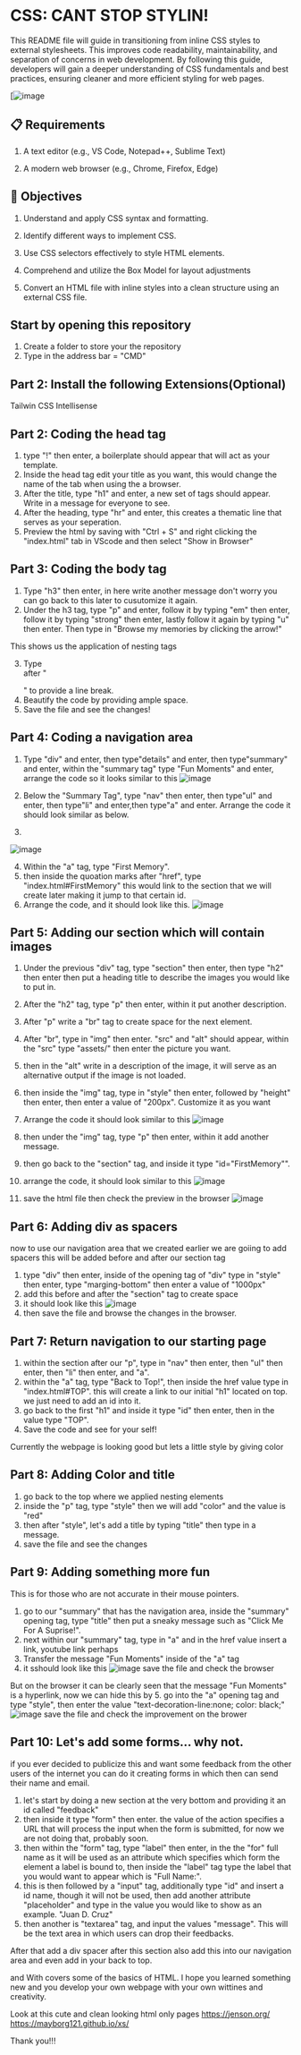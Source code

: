 # CSS: CANT STOP STYLIN!

This README file will guide in transitioning from inline CSS styles to external stylesheets. This improves code readability, maintainability, and separation of concerns in web development. By following this guide, developers will gain a deeper understanding of CSS fundamentals and best practices, ensuring cleaner and more efficient styling for web pages.

[![image](https://rehansaeed.com/images/hero/CSS-1600x900.png)




## 📋 Requirements
1. A text editor (e.g., VS Code, Notepad++, Sublime Text)

2. A modern web browser (e.g., Chrome, Firefox, Edge)

## 🎯 Objectives
1. Understand and apply CSS syntax and formatting.

2. Identify different ways to implement CSS.

3. Use CSS selectors effectively to style HTML elements.

4. Comprehend and utilize the Box Model for layout adjustments

5. Convert an HTML file with inline styles into a clean structure using an external CSS file.

## Start by opening this repository

1. Create a folder to store your the repository
2. Type in the address bar = "CMD"

## Part 2: Install the following Extensions(Optional)

  Tailwin CSS Intellisense

    

## Part 2: Coding the head tag
1. type "!" then enter, a boilerplate should appear that will act as your template.
2. Inside the head tag edit your title as you want, this would change the name of the tab when using the a browser.
3. After the title, type "h1" and enter, a new set of tags should appear. Write in a message for everyone to see.
4. After the heading, type "hr" and enter, this creates a thematic line that serves as your seperation.
5. Preview the html by saving with "Ctrl + S" and right clicking the "index.html" tab in VScode and then select "Show in Browser"

## Part 3: Coding the body tag 
1. Type "h3" then enter, in here write another message don't worry you can go back to this later to cusutomize it again.
2. Under the h3 tag, type "p" and enter, follow it by typing "em" then enter, follow it by typing "strong" then enter, lastly follow it again by typing "u" then enter. Then type in "Browse my memories by clicking the arrow!"

  This shows us the application of nesting tags
  
3. Type <br> after "</p>" to provide a line break.
4. Beautify the code by providing ample space. 
5. Save the file and see the changes!

## Part 4: Coding a navigation area
1. Type "div" and enter, then type"details" and enter, then type"summary" and enter, within the "summary tag" type "Fun Moments" and enter, arrange the code so it looks similar to this
![image](https://github.com/user-attachments/assets/903edd49-1b1e-4f8f-80af-513c1f2ab0e8)

2. Below the "Summary Tag", type "nav" then enter, then type"ul" and enter, then type"li" and enter,then type"a" and enter. Arrange the code it should look similar as below.

3. 
![image](https://github.com/user-attachments/assets/69d9ba7a-0d1a-4002-935c-60b463431b4e)

4. Within the "a" tag, type "First Memory".
5. then inside the quoation marks after "href", type "index.html#FirstMemory"
   this would link to the section that we will create later making it jump to that certain id.
6. Arrange the code, and it should look like this.
![image](https://github.com/user-attachments/assets/b9ea29bd-d0a8-47f2-b273-a73f1367e169)

## Part 5: Adding our section which will contain images
1. Under the previous "div" tag, type "section" then enter, then type "h2" then enter then put a heading title to describe the images you would like to put in.
2. After the "h2" tag, type "p" then enter, within it put another description.
3. After "p" write a "br" tag to create space for the next element.
4. After "br", type in "img" then enter. "src" and "alt" should appear, within the "src" type "assets/" then enter the picture you want.
5. then in the "alt" write in a description of the image, it will serve as an alternative output if the image is not loaded.
6. then inside the "img" tag, type in "style" then enter, followed by "height" then enter, then enter a value of "200px". Customize it as you want
7. Arrange the code it should look similar to this
   ![image](https://github.com/user-attachments/assets/fd9b4b91-9656-4047-87ca-5b5a9c49d76b)
8. then under the "img" tag, type "p" then enter, within it add another message.
9. then go back to the "section" tag, and inside it type "id="FirstMemory"".
10. arrange the code, it should look similar to this
![image](https://github.com/user-attachments/assets/b58daefd-ad81-426b-9ea8-c74eb2319b02)

 11. save the html file then check the preview in the browser
![image](https://github.com/user-attachments/assets/00e45ce1-4d92-492b-9687-ccb5636bc6fb)




## Part 6: Adding div as spacers

now to use our navigation area that we created earlier we are goiing to add spacers
this will be added before and after our section tag
1. type "div" then enter, inside of the opening tag of "div" type in "style" then enter, type "marging-bottom" then enter a value of "1000px"
2. add this before and after the "section" tag to create space
3. it should look like this
![image](https://github.com/user-attachments/assets/42696b56-5e2d-4761-b2b3-0cdecab09a10)
4. then save the file and browse the changes in the browser.

## Part 7: Return navigation to our starting page

1. within the section after our "p", type in "nav" then enter, then "ul" then enter, then "li" then enter, and "a".
2. within the "a" tag, type "Back to Top!", then inside the href value type in "index.html#TOP".
this will create  a link to our initial "h1" located on top. we just need to add an id into it.
3. go back to the first "h1" and inside it type "id" then enter, then in the value type "TOP".
4. Save the code and see for your self!


Currently the webpage is looking good but lets a little style by giving color

## Part 8: Adding Color and title

1. go back to the top where we applied nesting elements
2. inside the "p" tag, type "style" then we will add "color" and the value is "red"
3. then after "style", let's add a title by typing "title" then type in a message.
4. save the file and see the changes

## Part 9: Adding something more fun
This is for those who are not accurate in their mouse pointers.
1. go to our "summary" that has the navigation area, inside the "summary" opening tag, type "title" then put a sneaky message such as "Click Me For A Suprise!".
2. next within our "summary" tag, type in "a" and in the href value insert a link, youtube link perhaps
3. Transfer the message "Fun Moments" inside of the "a" tag
4. it sshould look like this
![image](https://github.com/user-attachments/assets/90a6ae35-4058-42d5-8a05-567160deba8e)
save the file and check the browser

But on the browser it can be clearly seen that the message "Fun Moments" is a hyperlink, now we can hide this by 
5. go into the "a" opening tag and type "style", then enter the value "text-decoration-line:none; color: black;"
![image](https://github.com/user-attachments/assets/1065e5b6-ffec-4fed-a8bc-08e5ed5d4b9f)
save the file and check the improvement on the brower


## Part 10: Let's add some forms... why not.
if you ever decided to publicize this and want some feedback from the other users of the internet
you can do it creating forms in which then can send their name and email.
1. let's start by doing a new section at the very bottom and providing it an id called "feedback"
2. then inside it type "form" then enter. the value of the action specifies a URL that will process the input when the form is submitted, for now we are not doing that, probably soon.
3. then within the "form" tag, type "label" then enter, in the the "for" full name as it will be used as an attribute which specifies which form the element a label is bound to, then inside the "label" tag type the label that you would want to appear which is "Full Name:".
4. this is then followed by a "input" tag, additionally type "id" and insert a id name, though it will not be used, then add another attribute "placeholder" and type in the value you would like to show as an example. "Juan D. Cruz"
5. then another is "textarea" tag, and input the values "message". This will be the text area in which users can drop their feedbacks.

After that add a div spacer after this section also add this into our navigation area and even add in your back to top.

and With covers some of the basics of HTML.
I hope you learned something new and you develop your own webpage with your own wittines and creativity.

Look at this cute and clean looking html only pages
https://jenson.org/
https://mayborg121.github.io/xs/

Thank you!!!




   
























































































   
